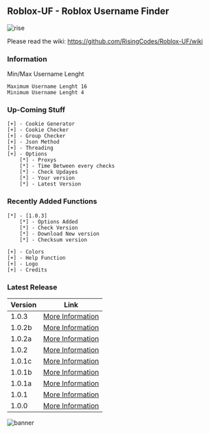 ## Roblox-UF - Roblox Username Finder
![rise](https://user-images.githubusercontent.com/70346064/97929353-93865200-1d43-11eb-8317-afd9b88cea49.png)

Please read the wiki: https://github.com/RisingCodes/Roblox-UF/wiki

### Information

Min/Max Username Lenght
```
Maximum Username Lenght 16
Minimum Username Lenght 4
```
### Up-Coming Stuff
```
[+] - Cookie Generator
[+] - Cookie Checker
[+] - Group Checker
[+] - Json Method
[+] - Threading
[+] - Options
    [*] - Proxys
    [*] - Time Between every checks
    [*] - Check Updayes
    [*] - Your version 
    [*] - Latest Version
  ```

### Recently Added Functions
```
[*] - [1.0.3]
    [*] - Options Added
    [*] - Check Version
    [*] - Download New version
    [*] - Checksum version

[+] - Colors
[+] - Help Function
[+] - Logo
[+] - Credits
```

### Latest Release

Version | Link
------------ | -------------
1.0.3 | [More Information](https://github.com/RisingCodes/Roblox-UF/releases/tag/1.0.3 "1.0.3")
1.0.2b | [More Information](https://github.com/RisingCodes/Roblox-UF/releases/tag/1.0.2b "1.0.2b")
1.0.2a | [More Information](https://github.com/RisingCodes/Roblox-UF/releases/tag/1.0.2a "1.0.2a")
1.0.2 | [More Information](https://github.com/RisingCodes/Roblox-UF/releases/tag/1.0.2 "1.0.2")
1.0.1c | [More Information](https://github.com/RisingCodes/Roblox-UF/releases/tag/1.0.1c "1.0.1c")
1.0.1b | [More Information](https://github.com/RisingCodes/Roblox-UF/releases/tag/1.0.1b "1.0.1b")
1.0.1a | [More Information](https://github.com/RisingCodes/Roblox-UF/releases/tag/1.0.1a "1.0.1a")
1.0.1 | [More Information](https://github.com/HellFire0x/Roblox-UF/releases/tag/1.0.1 "1.0.1")
1.0.0 | [More Information](https://github.com/HellFire0x/Roblox-UF/releases/tag/1.0.0 "1.0.0")

![banner](https://cdn.discordapp.com/attachments/659078609537073155/756309797950718053/v3rmbanner.png)
